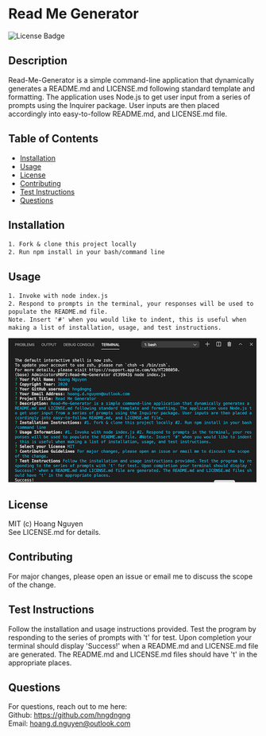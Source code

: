 
  # Read Me Generator 
  ![License Badge](https://img.shields.io/badge/License-MIT-Green)
  
  ## Description 
  Read-Me-Generator is a simple command-line application that dynamically generates a README.md and LICENSE.md following standard template and formatting. The application uses Node.js to get user input from a series of prompts using the Inquirer package. User inputs are then placed accordingly into easy-to-follow README.md, and LICENSE.md file.

  ## Table of Contents
  * [Installation](#installation)
  * [Usage](#usage)
  * [License](#license)
  * [Contributing](#contributing)
  * [Test Instructions](#test-instructions)
  * [Questions](#questions)

  ## Installation
  
    1. Fork & clone this project locally   
    2. Run npm install in your bash/command line

  ## Usage
      
    1. Invoke with node index.js   
    2. Respond to prompts in the terminal, your responses will be used to populate the README.md file.   
    Note. Insert '#' when you would like to indent, this is useful when making a list of installation, usage, and test instructions.
  ![Image of command line terminal](./resources/CLTerminal.png)

  ## License
  MIT (c) Hoang Nguyen  
  See LICENSE.md for details.

  ## Contributing
  For major changes, please open an issue or email me to discuss the scope of the change.

  ## Test Instructions
  Follow the installation and usage instructions provided. Test the program by responding to the series of prompts with 't' for test. Upon completion your terminal should display 'Success!' when a README.md and LICENSE.md file are generated. The README.md and LICENSE.md files should have 't' in the appropriate places.
  
  ## Questions
  For questions, reach out to me here:  
  Github: https://github.com/hngdngng      
  Email: [hoang.d.nguyen@outlook.com](mailto:hoang.d.nguyen@outlook.com)
  